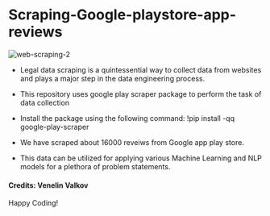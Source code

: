 # Scraping-Google-playstore-app-reviews

![web-scraping-2](https://user-images.githubusercontent.com/66754032/95029293-d41f7c80-066c-11eb-992a-c5fee2978be5.png)

- Legal data scraping is a quintessential way to collect data from websites and plays a major step in the data engineering process.

- This repository uses google play scraper package to perform the task of data collection

- Install the package using the following command: !pip install -qq google-play-scraper

- We have scraped about 16000 reveiws from Google app play store.

- This data can be utilized for applying various Machine Learning and NLP models for a plethora of problem statements.

#### Credits: Venelin Valkov

Happy Coding!
